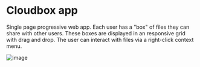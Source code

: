 # Cloudbox app

Single page progressive web app. Each user has a "box" of files they can share with other users. These boxes are displayed in an responsive grid with drag and drop. The user can interact with files via a right-click context menu.

![image](https://user-images.githubusercontent.com/78708210/190927432-828bc09f-a3ad-47a8-9a4d-cbb8f2159ef8.png)
